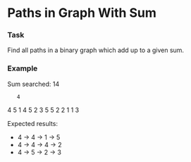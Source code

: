 # Paths in Graph With Sum

### Task

Find all paths in a binary graph which add up to a given sum.


### Example

Sum searched: 14

       4
   4        5
 1   4    5   2
3 5 5 2  2 1 1 3

Expected results: 
* 4 -> 4 -> 1 -> 5
* 4 -> 4 -> 4 -> 2
* 4 -> 5 -> 2 -> 3